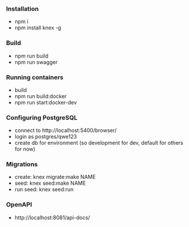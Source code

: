 ### Installation
* npm i
* npm install knex -g

### Build
* npm run build
* npm run swagger

### Running containers
* build
* npm run build:docker
* npm run start:docker-dev

### Configuring PostgreSQL
* connect to http://localhost:5400/browser/
* login as postgres/qwe123
* create db for environment (so development for dev, default for others for now)

### Migrations
* create: knex migrate:make NAME
* seed: knex seed:make NAME
* run seed: knex seed:run

### OpenAPI
* http://localhost:8081/api-docs/